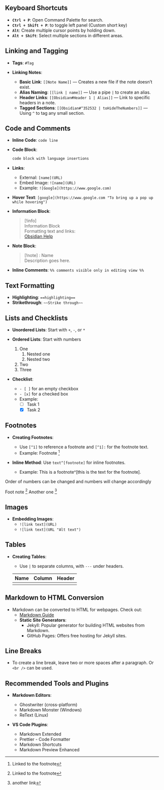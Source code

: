 ## Keyboard Shortcuts
- **`Ctrl + P`**: Open Command Palette for search.
- **`Ctrl + Shift + P`**:  to toggle left panel (Custom short key)
- **`Alt`**: Create multiple cursor points by holding down.
- **`Alt + Shift`**: Select multiple sections in different areas.

## Linking and Tagging
- **Tags**: `#Tag`
  
- **Linking Notes**:
  - **Basic Link**: `[[Note Name]]` — Creates a new file if the note doesn’t exist.
  - **Alias Naming**: `[[link | name]]` — Use a pipe `|` to create an alias.
  - **Header Links**: `[[Obsidian#Header 1 | Alias]]` — Link to specific headers in a note.
  - **Tagged Sections**: `[[Obsidian#^352532 | toHideTheNumbers]]` — Using `^` to tag any small section.

## Code and Comments
- **Inline Code**: `code line`
- **Code Block**:
  ```c
  code block with language insertions
  ```

- **Links**:
  - External: `[name](URL)` 
  - Embed Image: `![name](URL)` 
  - Example: `![Google](https://www.google.com)`

- **Hover Text**: `[google](https://www.google.com "To bring up a pop up while hovering")`

- **Information Block**:
  > [!info]  
  > Information Block  
  > Formatting text and links:  
  > [Obsidian Help](https://help.obsidian.md/Editing+and+formatting/Basic+formatting+syntax)

- **Note Block**:  
  > [!note] : Name  
  > Description goes here.

- **Inline Comments**: `%% comments visible only in editing view %%`

## Text Formatting
- **Highlighting**: `==highlighting==`
- **Strikethrough**: `~~Strike through~~`


## Lists and Checklists
- **Unordered Lists**: Start with `+`, `-`, or `*`
- **Ordered Lists**: Start with numbers
  1. One
     1. Nested one
     2. Nested two
  2. Two
  3. Three

- **Checklist**: 
  - `- [ ]` for an empty checkbox  
  - `- [x]` for a checked box  
  - Example:
    - [ ] Task 1
    - [x] Task 2

## Footnotes
- **Creating Footnotes**: 
  - Use `[^1]` to reference a footnote and `[^1]:` for the footnote text.
  - Example: Footnote [^1]

- **Inline Method**: Use `text^[footnote]` for inline footnotes.
  - Example: This is a footnote^[this is the text for the footnote].

Order of numbers can be changed and numbers will change accordingly

Foot note [^1]
Another one [^2]

[^1]: Linked to the footnote
[^2]: another link

## Images
- **Embedding Images**: 
  - `![link text](URL)` 
  - `![link text](URL "Alt text")`

## Tables
- **Creating Tables**: 
  - Use `|` to separate columns, with `---` under headers.
  
  | Name | Column | Header |
  | ---- | ------ | ------ |
  |      |        |        |

## Markdown to HTML Conversion
- Markdown can be converted to HTML for webpages. Check out:
  - [Markdown Guide](https://www.markdownguide.org)
  - **Static Site Generators**:
    - Jekyll: Popular generator for building HTML websites from Markdown.
    - GitHub Pages: Offers free hosting for Jekyll sites.

## Line Breaks
- To create a line break, leave two or more spaces after a paragraph. Or `<br />` can be used.

## Recommended Tools and Plugins
- **Markdown Editors**:
  - Ghostwriter (cross-platform)
  - Markdown Monster (Windows)
  - ReText (Linux)

- **VS Code Plugins**:
  - Markdown Extended
  - Prettier - Code Formatter
  - Markdown Shortcuts
  - Markdown Preview Enhanced


